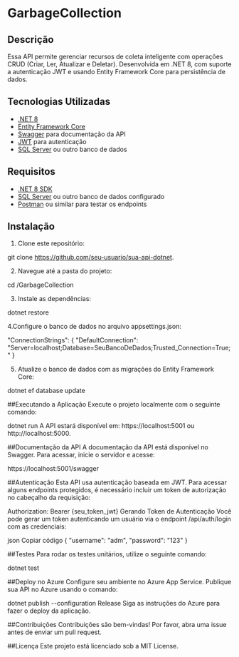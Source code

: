 # GarbageCollection

## Descrição

Essa API permite gerenciar recursos de coleta inteligente com operações CRUD (Criar, Ler, Atualizar e Deletar). Desenvolvida em .NET 8, com suporte a autenticação JWT e usando Entity Framework Core para persistência de dados.

## Tecnologias Utilizadas

- [.NET 8](https://dotnet.microsoft.com/download/dotnet/8.0)
- [Entity Framework Core](https://learn.microsoft.com/en-us/ef/core/)
- [Swagger](https://swagger.io/) para documentação da API
- [JWT](https://jwt.io/) para autenticação
- [SQL Server](https://www.microsoft.com/pt-br/sql-server) ou outro banco de dados

## Requisitos

- [.NET 8 SDK](https://dotnet.microsoft.com/download/dotnet/8.0)
- [SQL Server](https://www.microsoft.com/pt-br/sql-server) ou outro banco de dados configurado
- [Postman](https://www.postman.com/) ou similar para testar os endpoints

## Instalação

1. Clone este repositório:

git clone https://github.com/seu-usuario/sua-api-dotnet.

2. Navegue até a pasta do projeto:

cd /GarbageCollection

3. Instale as dependências:

dotnet restore

4.Configure o banco de dados no arquivo appsettings.json:

"ConnectionStrings": {
  "DefaultConnection": "Server=localhost;Database=SeuBancoDeDados;Trusted_Connection=True;"
}

5. Atualize o banco de dados com as migrações do Entity Framework Core:
   
dotnet ef database update


##Executando a Aplicação
Execute o projeto localmente com o seguinte comando:

dotnet run
A API estará disponível em: https://localhost:5001 ou http://localhost:5000.

##Documentação da API
A documentação da API está disponível no Swagger. Para acessar, inicie o servidor e acesse:

https://localhost:5001/swagger

##Autenticação
Esta API usa autenticação baseada em JWT. Para acessar alguns endpoints protegidos, é necessário incluir um token de autorização no cabeçalho da requisição:

Authorization: Bearer {seu_token_jwt}
Gerando Token de Autenticação
Você pode gerar um token autenticando um usuário via o endpoint /api/auth/login com as credenciais:

json
Copiar código
{
  "username": "adm",
  "password": "123"
}

##Testes
Para rodar os testes unitários, utilize o seguinte comando:

dotnet test

##Deploy no Azure
Configure seu ambiente no Azure App Service.
Publique sua API no Azure usando o comando:

dotnet publish --configuration Release
Siga as instruções do Azure para fazer o deploy da aplicação.

##Contribuições
Contribuições são bem-vindas! Por favor, abra uma issue antes de enviar um pull request.

##Licença
Este projeto está licenciado sob a MIT License.




